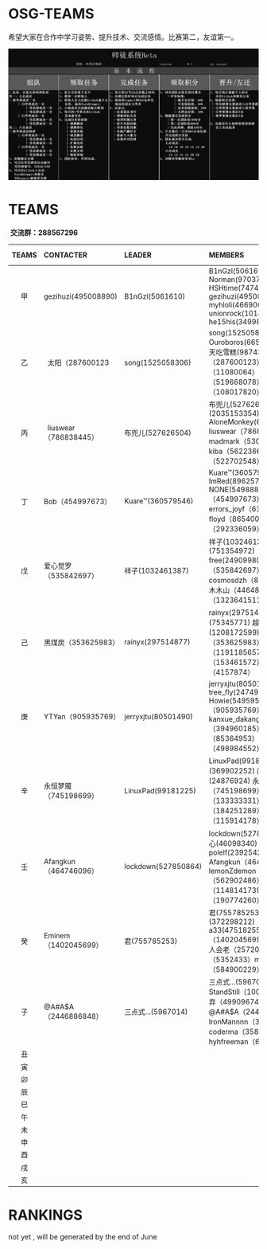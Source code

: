# OSG-TEAMS
希望大家在合作中学习姿势、提升技术、交流感情。比赛第二，友谊第一。

![师徒系统Beta](pic/teams.jpg)

# TEAMS

  **交流群：288567296**

|TEAMS|CONTACTER|LEADER|MEMBERS|MONTHLY THEME|
|:-:|:-|:-|:-|:-|
|甲| gezihuzi(495008890) | B1nGzl(5061610)|B1nGzl(5061610) Norman(9703797) HSHtime(747423692) gezihuzi(495008890) myhloli(466906969) unionrock(1014564010) he15his(349983741)        |not yet|
|乙|  太阳（287600123  	 |song(1525058306) |song(1525058306) Ouroboros(66527780) 夏天吃雪糕(987432340) 太阳（287600123）理查德（11080064）小憨（519668078）blackcore（108017820）|not yet|
|丙|  liuswear（786838445）| 布兜儿(527626504)|布兜儿(527626504) 舜生(2035153354) AloneMonkey(627166433) liuswear（786838445）madmark（53019917）kiba（562236616）chen（522702548）|not yet|
|丁| Bob（454997673）  	 |Kuare™(360579546)|Kuare™(360579546) ImRed(896257532) NONE(549888803) Bob（454997673）no errors_joyf（635261982）floyd（86540043）srh（292336059）| not yet  |
|戊| 爱心觉罗（535842697）  	 |祥子(1032461387)|祥子(1032461387) 明哥(751354972) free(249099804) 爱心觉罗（535842697）cosmosdzh（85050566）木木山（446489595）龙幽（1323641511）|  not yet |
|己| 黑煤炭（353625983）  	 |rainyx(297514877) |rainyx(297514877) 拟人(75345771) 超级神话(1208172599) 黑煤炭（353625983）ksmokee（1191185657）MXXIV（153461572）紫枫闲人（4157874）| not yet  |
|庚| YTYan（905935769）  	 |jerryxjtu(80501490) |jerryxjtu(80501490) tree_fly(247498009) Howie(549595094) YTYan（905935769）kanxue_dakang（394960185）BoOOlean（85364953）bitpanda（498984552）| not yet|
|辛| 永恒梦魇（745198699）   	 |LinuxPad(99181225)|LinuxPad(99181225)  空城(369902252) 闪(24876924) 永恒梦魇（745198699） driver（133333331）物以类聚（184251289） xgalaxy（115914178）  | not yet|
|壬|  Afangkun（464746096）  	 |lockdown(527850864) |lockdown(527850864) 开心(46098340) polelf(23925427) Afangkun（464746096）lemonZdemon（562902486）xuaninitial（1148141739）西柏坡（190774260）|  not yet |
|癸| Eminem（1402045699）  	 |君(755785253)|君(755785253) 炜唯(372298212)  a33(475182552) Eminem（1402045699） 别等待爱人会老（2572098592） 3（5352433）mrsim（584900229）       |     not yet    |
|子|@A#A$A（2446886848） |三点式...(5967014)|三点式...(5967014) StandStill（10084767） 不弃（499096749） @A#A$A（2446886848） IronMannnn（398104927）coderma（358625920）hyhfreeman（676019560）|   not yet|
|丑|		||||
|寅|		||||
|卯|		||||
|辰|		||||
|巳|		||||
|午|		||||
|未|		||||
|申|		||||
|酉|		||||
|戌|		||||
|亥|		||||

# RANKINGS

not yet , will be generated by the end of June 

